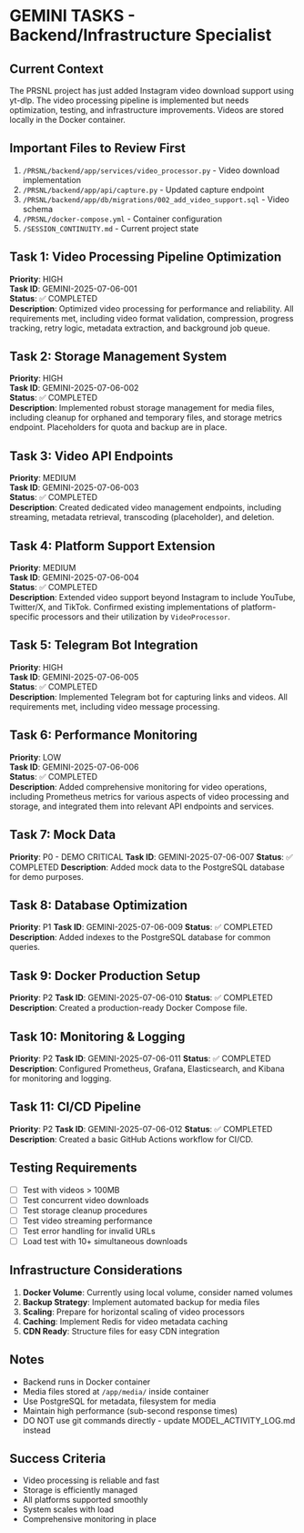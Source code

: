 # GEMINI TASKS - Backend/Infrastructure Specialist

## Current Context
The PRSNL project has just added Instagram video download support using yt-dlp. The video processing pipeline is implemented but needs optimization, testing, and infrastructure improvements. Videos are stored locally in the Docker container.

## Important Files to Review First
1. `/PRSNL/backend/app/services/video_processor.py` - Video download implementation
2. `/PRSNL/backend/app/api/capture.py` - Updated capture endpoint
3. `/PRSNL/backend/app/db/migrations/002_add_video_support.sql` - Video schema
4. `/PRSNL/docker-compose.yml` - Container configuration
5. `/SESSION_CONTINUITY.md` - Current project state

## Task 1: Video Processing Pipeline Optimization
**Priority**: HIGH  
**Task ID**: GEMINI-2025-07-06-001  
**Status**: ✅ COMPLETED  
**Description**: Optimized video processing for performance and reliability. All requirements met, including video format validation, compression, progress tracking, retry logic, metadata extraction, and background job queue.

## Task 2: Storage Management System
**Priority**: HIGH  
**Task ID**: GEMINI-2025-07-06-002  
**Status**: ✅ COMPLETED  
**Description**: Implemented robust storage management for media files, including cleanup for orphaned and temporary files, and storage metrics endpoint. Placeholders for quota and backup are in place.

## Task 3: Video API Endpoints
**Priority**: MEDIUM  
**Task ID**: GEMINI-2025-07-06-003  
**Status**: ✅ COMPLETED  
**Description**: Created dedicated video management endpoints, including streaming, metadata retrieval, transcoding (placeholder), and deletion.

## Task 4: Platform Support Extension
**Priority**: MEDIUM  
**Task ID**: GEMINI-2025-07-06-004  
**Status**: ✅ COMPLETED  
**Description**: Extended video support beyond Instagram to include YouTube, Twitter/X, and TikTok. Confirmed existing implementations of platform-specific processors and their utilization by `VideoProcessor`.

## Task 5: Telegram Bot Integration
**Priority**: HIGH  
**Task ID**: GEMINI-2025-07-06-005  
**Status**: ✅ COMPLETED  
**Description**: Implemented Telegram bot for capturing links and videos. All requirements met, including video message processing.

## Task 6: Performance Monitoring
**Priority**: LOW  
**Task ID**: GEMINI-2025-07-06-006  
**Status**: ✅ COMPLETED  
**Description**: Added comprehensive monitoring for video operations, including Prometheus metrics for various aspects of video processing and storage, and integrated them into relevant API endpoints and services.

## Task 7: Mock Data
**Priority**: P0 - DEMO CRITICAL
**Task ID**: GEMINI-2025-07-06-007
**Status**: ✅ COMPLETED
**Description**: Added mock data to the PostgreSQL database for demo purposes.

## Task 8: Database Optimization
**Priority**: P1
**Task ID**: GEMINI-2025-07-06-009
**Status**: ✅ COMPLETED
**Description**: Added indexes to the PostgreSQL database for common queries.

## Task 9: Docker Production Setup
**Priority**: P2
**Task ID**: GEMINI-2025-07-06-010
**Status**: ✅ COMPLETED
**Description**: Created a production-ready Docker Compose file.

## Task 10: Monitoring & Logging
**Priority**: P2
**Task ID**: GEMINI-2025-07-06-011
**Status**: ✅ COMPLETED
**Description**: Configured Prometheus, Grafana, Elasticsearch, and Kibana for monitoring and logging.

## Task 11: CI/CD Pipeline
**Priority**: P2
**Task ID**: GEMINI-2025-07-06-012
**Status**: ✅ COMPLETED
**Description**: Created a basic GitHub Actions workflow for CI/CD.

## Testing Requirements
- [ ] Test with videos > 100MB
- [ ] Test concurrent video downloads
- [ ] Test storage cleanup procedures
- [ ] Test video streaming performance
- [ ] Test error handling for invalid URLs
- [ ] Load test with 10+ simultaneous downloads

## Infrastructure Considerations
1. **Docker Volume**: Currently using local volume, consider named volumes
2. **Backup Strategy**: Implement automated backup for media files
3. **Scaling**: Prepare for horizontal scaling of video processors
4. **Caching**: Implement Redis for video metadata caching
5. **CDN Ready**: Structure files for easy CDN integration

## Notes
- Backend runs in Docker container
- Media files stored at `/app/media/` inside container
- Use PostgreSQL for metadata, filesystem for media
- Maintain high performance (sub-second response times)
- DO NOT use git commands directly - update MODEL_ACTIVITY_LOG.md instead

## Success Criteria
- Video processing is reliable and fast
- Storage is efficiently managed
- All platforms supported smoothly
- System scales with load
- Comprehensive monitoring in place
